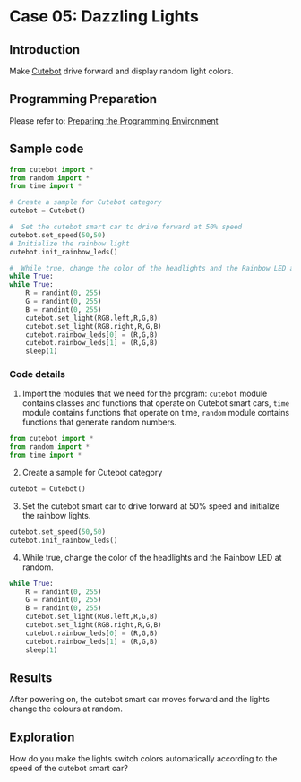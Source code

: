 # Case 05: Dazzling Lights

## Introduction
Make [Cutebot](https://www.elecfreaks.com/elecfreaks-pico-ed-smart-cutebot-kit-with-pico-ed-board.html) drive forward and display random light colors.
## Programming Preparation
Please refer to: [Preparing the Programming Environment](https://www.yuque.com/elecfreaks-learn/picoed/gccnpl)
## Sample code
```python
from cutebot import *
from random import *
from time import *

# Create a sample for Cutebot category
cutebot = Cutebot()    

#  Set the cutebot smart car to drive forward at 50% speed
cutebot.set_speed(50,50)
# Initialize the rainbow light
cutebot.init_rainbow_leds()

#  While true, change the color of the headlights and the Rainbow LED at random. 
while True:
while True:
    R = randint(0, 255)
    G = randint(0, 255)
    B = randint(0, 255)
    cutebot.set_light(RGB.left,R,G,B)
    cutebot.set_light(RGB.right,R,G,B)
    cutebot.rainbow_leds[0] = (R,G,B)
    cutebot.rainbow_leds[1] = (R,G,B)
    sleep(1)
```
###  Code details

1. Import the modules that we need for the program: `cutebot` module contains classes and functions that operate on Cutebot smart cars, `time` module contains functions that operate on time, `random` module contains functions that generate random numbers.
```python
from cutebot import *
from random import *
from time import *
```

2. Create a sample for Cutebot category
```python
cutebot = Cutebot()
```

3. Set the cutebot smart car to drive forward at 50% speed and initialize the rainbow lights.
```python
cutebot.set_speed(50,50)
cutebot.init_rainbow_leds()
```

4. While true, change the color of the headlights and the Rainbow LED at random.
```python
while True:
    R = randint(0, 255)
    G = randint(0, 255)
    B = randint(0, 255)
    cutebot.set_light(RGB.left,R,G,B)
    cutebot.set_light(RGB.right,R,G,B)
    cutebot.rainbow_leds[0] = (R,G,B)
    cutebot.rainbow_leds[1] = (R,G,B)
    sleep(1)
```
## Results
After powering on, the cutebot smart car moves forward and the lights change the colours at random. 
## Exploration
How do you make the lights switch colors automatically according to the speed of the cutebot smart car?

